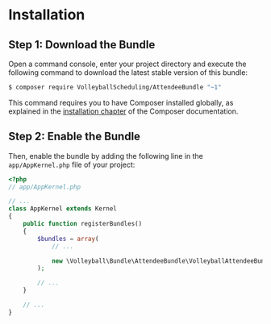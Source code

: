 Installation
============

Step 1: Download the Bundle
---------------------------

Open a command console, enter your project directory and execute the
following command to download the latest stable version of this bundle:

```bash
$ composer require VolleyballScheduling/AttendeeBundle "~1"
```

This command requires you to have Composer installed globally, as explained
in the [installation chapter](https://getcomposer.org/doc/00-intro.md)
of the Composer documentation.

Step 2: Enable the Bundle
-------------------------

Then, enable the bundle by adding the following line in the `app/AppKernel.php`
file of your project:

```php
<?php
// app/AppKernel.php

// ...
class AppKernel extends Kernel
{
    public function registerBundles()
    {
        $bundles = array(
            // ...

            new \Volleyball\Bundle\AttendeeBundle\VolleyballAttendeeBundle(),
        );

        // ...
    }

    // ...
}
```